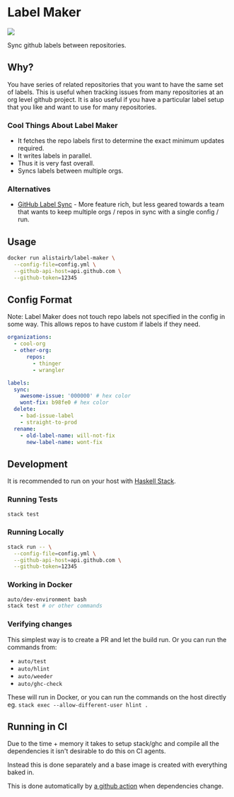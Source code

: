 # Label Maker

![](https://github.com/alistairb/label-maker/workflows/Verify/badge.svg)

Sync github labels between repositories.

## Why?

You have series of related repositories that you want to have the same set of labels. This is useful when tracking issues from many repositories at an org level github project. It is also useful if you have a particular label setup that you like and want to use for many repositories.

### Cool Things About Label Maker

- It fetches the repo labels first to determine the exact minimum updates required.
- It writes labels in parallel.
- Thus it is very fast overall.
- Syncs labels between multiple orgs.

### Alternatives

- [GitHub Label Sync](https://github.com/Financial-Times/github-label-sync) - More feature rich, but less geared towards a team that wants to keep multiple orgs / repos in sync with a single config / run.

## Usage

```bash
docker run alistairb/label-maker \
  --config-file=config.yml \
  --github-api-host=api.github.com \
  --github-token=12345
```

## Config Format

Note: Label Maker does not touch repo labels not specified in the config in some way. This allows repos to have custom if labels if they need.

```yaml
organizations:
  - cool-org
  - other-org:
      repos:
        - thinger
        - wrangler

labels:
  sync:
    awesome-issue: '000000' # hex color
    wont-fix: b98fe0 # hex color
  delete:
    - bad-issue-label
    - straight-to-prod
  rename:
    - old-label-name: will-not-fix
      new-label-name: wont-fix
```

## Development

It is recommended to run on your host with [Haskell Stack](https://haskellstack.org).

### Running Tests

```bash
stack test
```

### Running Locally

```bash
stack run -- \
  --config-file=config.yml \
  --github-api-host=api.github.com \
  --github-token=12345
```

### Working in Docker

```bash
auto/dev-environment bash
stack test # or other commands
```

### Verifying changes

This simplest way is to create a PR and let the build run. Or you can run the commands from:

- `auto/test`
- `auto/hlint`
- `auto/weeder`
- `auto/ghc-check`

These will run in Docker, or you can run the commands on the host directly eg. `stack exec --allow-different-user hlint .`


## Running in CI

Due to the time + memory it takes to setup stack/ghc and compile all the dependencies it isn't desirable to do this on CI agents.

Instead this is done separately and a base image is created with everything baked in.

This is done automatically by [a github action](https://github.com/AlistairB/label-maker/actions?query=workflow%3A%22Publish+CI+Base+Image%22) when dependencies change.
